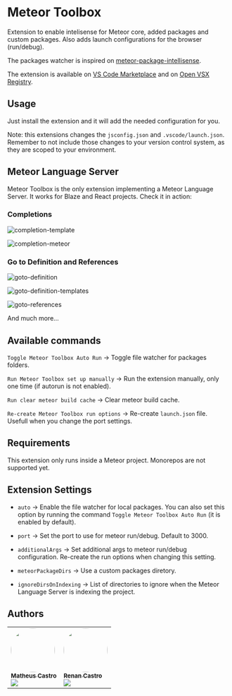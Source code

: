 # Meteor Toolbox

Extension to enable intelisense for Meteor core, added packages and custom packages. Also adds launch configurations for the browser (run/debug).

The packages watcher is inspired on [meteor-package-intellisense](https://github.com/mattblackdev/meteor-package-intellisense).

The extension is available on [VS Code Marketplace](https://marketplace.visualstudio.com/items?itemName=meteor-toolbox.meteor-toolbox) and on [Open VSX Registry](https://open-vsx.org/extension/meteor-toolbox/meteor-toolbox).

## Usage

Just install the extension and it will add the needed configuration for you.

Note: this extensions changes the `jsconfig.json` and `.vscode/launch.json`. Remember to not include those changes to your version control system, as they are scoped to your environment.

## Meteor Language Server

Meteor Toolbox is the only extension implementing a Meteor Language Server. It works for Blaze and React projects. Check it in action:

### Completions

![completion-template](/images/demo/demo-template-completion-items.gif)

![completion-meteor](/images/demo/demo-meteor-completion-items.gif)

### Go to Definition and References

![goto-definition](/images/demo/demo-methods-definitions-and-references.gif)

![goto-definition-templates](/images/demo/demo-blaze-template-definition.gif)

![goto-references](/images/demo/demo-template-helpers-definitions-and-references.gif)

And much more...

## Available commands

`Toggle Meteor Toolbox Auto Run` -> Toggle file watcher for packages folders.

`Run Meteor Toolbox set up manually` -> Run the extension manually, only one time (if autorun is not enabled).

`Run clear meteor build cache` -> Clear meteor build cache.

`Re-create Meteor Toolbox run options` -> Re-create `launch.json` file. Usefull when you change the port settings.

## Requirements

This extension only runs inside a Meteor project.
Monorepos are not supported yet.

## Extension Settings

-   `auto` -> Enable the file watcher for local packages. You can also set this option by running the command `Toggle Meteor Toolbox Auto Run` (it is enabled by default).

-   `port` -> Set the port to use for meteor run/debug. Default to 3000.

-   `additionalArgs` -> Set additional args to meteor run/debug configuration. Re-create the run options when changing this setting.

-   `meteorPackageDirs` -> Use a custom packages diretory.

-   `ignoreDirsOnIndexing` -> List of directories to ignore when the Meteor Language Server is indexing the project.

## Authors

<div>
  <table>
  <tr>
    <td valign="top">
      <a href="https://github.com/matheusccastroo/">
 <img style="border-radius: 50%;" src="https://avatars.githubusercontent.com/u/48069682?v=4" width="100px;" alt=""/>
 <br />
 <sub><b>Matheus Castro</b></sub></a> 
     <br />
    <a href="https://github.com/matheusccastroo" title="Github"><img src="https://img.shields.io/badge/GitHub-100000?style=for-the-badge&logo=github&logoColor=white"/></a>
    </td>
    <td valign="top">
      <a href="https://github.com/renanccastro/">
 <img style="border-radius: 50%;" src="https://avatars.githubusercontent.com/u/3637255?v=4" width="100px;" alt=""/>
 <br />
 <sub><b>Renan Castro</b></sub></a>
    <br />
    <a href="https://github.com/renanccastro" title="Github"><img src="https://img.shields.io/badge/GitHub-100000?style=for-the-badge&logo=github&logoColor=white"/></a>
    </td>
  </tr>
</table>

</div>
